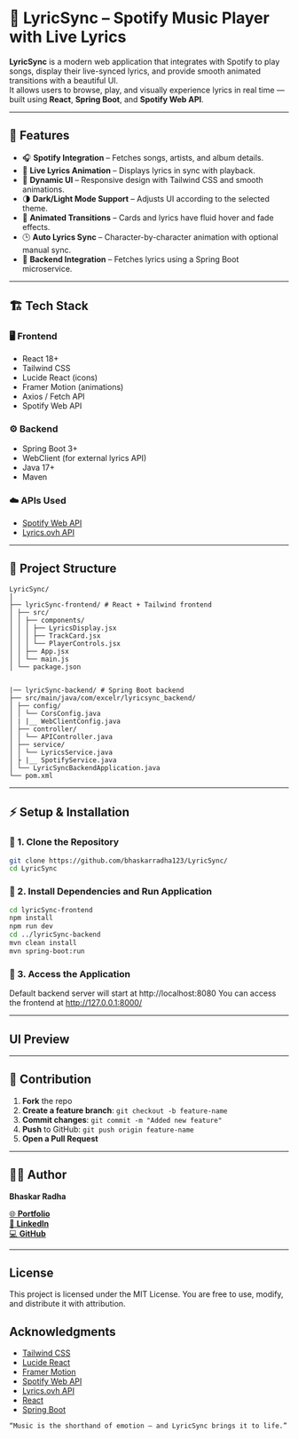 # 🎵 LyricSync – Spotify Music Player with Live Lyrics

**LyricSync** is a modern web application that integrates with Spotify to play songs, display their live-synced lyrics, and provide smooth animated transitions with a beautiful UI.  
It allows users to browse, play, and visually experience lyrics in real time — built using **React**, **Spring Boot**, and **Spotify Web API**.

---

## 🚀 Features

- 🎧 **Spotify Integration** – Fetches songs, artists, and album details.
- 🧠 **Live Lyrics Animation** – Displays lyrics in sync with playback.
- 🎨 **Dynamic UI** – Responsive design with Tailwind CSS and smooth animations.
- 🌗 **Dark/Light Mode Support** – Adjusts UI according to the selected theme.
- 💫 **Animated Transitions** – Cards and lyrics have fluid hover and fade effects.
- 🕒 **Auto Lyrics Sync** – Character-by-character animation with optional manual sync.
- 🧩 **Backend Integration** – Fetches lyrics using a Spring Boot microservice.

---

## 🏗️ Tech Stack

### 🖥️ Frontend
- React 18+
- Tailwind CSS
- Lucide React (icons)
- Framer Motion (animations)
- Axios / Fetch API
- Spotify Web API

### ⚙️ Backend
- Spring Boot 3+
- WebClient (for external lyrics API)
- Java 17+
- Maven

### ☁️ APIs Used
- [Spotify Web API](https://developer.spotify.com/documentation/web-api/)
- [Lyrics.ovh API](https://lyricsovh.docs.apiary.io/)

---

## 📂 Project Structure

```
LyricSync/
│
├── lyricSync-frontend/ # React + Tailwind frontend
│ ├── src/
│ │ ├── components/
│ │ │ ├── LyricsDisplay.jsx
│ │ │ ├── TrackCard.jsx
│ │ │ └── PlayerControls.jsx
│ │ ├── App.jsx
│ │ └── main.js
│ └── package.json


|── lyricSync-backend/ # Spring Boot backend
├── src/main/java/com/excelr/lyricsync_backend/
│ ├── config/
│ │ └── CorsConfig.java
│ | |__ WebClientConfig.java
│ ├── controller/
│ │ └── APIController.java
│ ├── service/
│ │ └── LyricsService.java
│ ├ |__ SpotifyService.java
│ └── LyricSyncBackendApplication.java
└── pom.xml
```

---

## ⚡ Setup & Installation

### 🔹 1. Clone the Repository
```bash
git clone https://github.com/bhaskarradha123/LyricSync/
cd LyricSync
```

### 🔹 2. Install Dependencies and Run Application
```bash
cd lyricSync-frontend
npm install
npm run dev
cd ../lyricSync-backend
mvn clean install
mvn spring-boot:run
```

### 🔹 3. Access the Application

Default backend server will start at http://localhost:8080
You can access the frontend at http://127.0.0.1:8000/

---

## UI Preview

---

## 🤝 Contribution

1. **Fork** the repo  
2. **Create a feature branch**: `git checkout -b feature-name`  
3. **Commit changes**: `git commit -m "Added new feature"`  
4. **Push** to GitHub: `git push origin feature-name`  
5. **Open a Pull Request**  

---

## 🧑‍💻 Author

**Bhaskar Radha**

<p align="left">
  <a href="https://bhaskarradha.vercel.app" target="_blank">
    🌐 <strong>Portfolio</strong>
  </a><br>
  <a href="https://linkedin.com/in/bhaskarradha" target="_blank">
    💼 <strong>LinkedIn</strong>
  </a><br>
  <a href="https://github.com/BhaskarRadha" target="_blank">
    💻 <strong>GitHub</strong>
  </a>
</p>


---

## License
This project is licensed under the MIT License.
You are free to use, modify, and distribute it with attribution.

## Acknowledgments
- [Tailwind CSS](https://tailwindcss.com/)
- [Lucide React](https://lucide.dev/)
- [Framer Motion](https://www.framer.com/motion/)
- [Spotify Web API](https://developer.spotify.com/documentation/web-api/)
- [Lyrics.ovh API](https://lyricsovh.docs.apiary.io/)
- [React](https://react.dev/)
- [Spring Boot](https://spring.io/projects/spring-boot)

```
“Music is the shorthand of emotion — and LyricSync brings it to life.”
```

